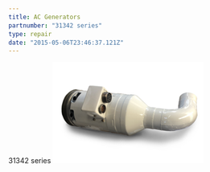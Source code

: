 ```yaml
---
title: AC Generators
partnumber: "31342 series"
type: repair
date: "2015-05-06T23:46:37.121Z"
---
```


31342 series
![AC Generator](./AC-Generator.png)